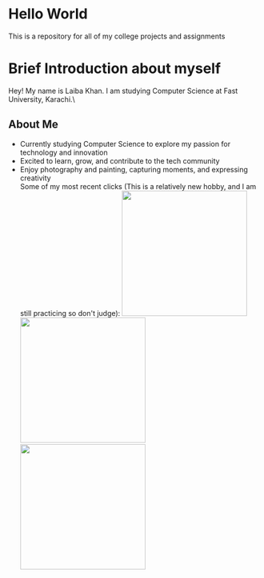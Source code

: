 # Hello World
This is a repository for all of my college projects and assignments

# Brief Introduction about myself
Hey! My name is Laiba Khan. I am studying Computer Science at Fast University, Karachi.\
## About Me
- Currently studying Computer Science to explore my passion for technology and innovation
- Excited to learn, grow, and contribute to the tech community
- Enjoy photography and painting, capturing moments, and expressing creativity\
Some of my most recent clicks (This is a relatively new hobby, and I am still practicing so don't judge):
<img src=https://github.com/user-attachments/assets/3aabf877-c36e-4315-b919-534ada717b0f
 height=250 weidth=50% >
<img src=https://github.com/user-attachments/assets/6c93ce50-a970-4d5f-913f-1032e7622dd3
 height=250 weidth=50% >
 <img src=https://github.com/user-attachments/assets/b99e5173-a281-4887-9fe5-dac2c8e1cfbd
 height=250 weidth=50% >





